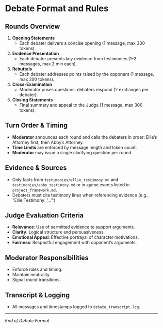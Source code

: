 # Debate Format and Rules

## Rounds Overview

1. **Opening Statements**
   - Each debater delivers a concise opening (1 message, max 300 tokens).
2. **Evidence Presentation**
   - Each debater presents key evidence from testimonies (1–2 messages, max 2 min each).
3. **Rebuttals**
   - Each debater addresses points raised by the opponent (1 message, max 200 tokens).
4. **Cross-Examination**
   - Moderator poses questions; debaters respond (2 exchanges per debater).
5. **Closing Statements**
   - Final summary and appeal to the Judge (1 message, max 300 tokens).

## Turn Order & Timing

- **Moderator** announces each round and calls the debaters in order: Ellie’s Attorney first, then Abby’s Attorney.
- **Time Limits** are enforced by message length and token count.
- **Moderator** may issue a single clarifying question per round.

## Evidence & Sources

- Only facts from `testimonies/ellie_testimony.md` and `testimonies/abby_testimony.md` or in-game events listed in `project_framework.md`.
- Debaters must cite testimony lines when referencing evidence (e.g., "Ellie Testimony: ‘...’").

## Judge Evaluation Criteria

- **Relevance**: Use of permitted evidence to support arguments.
- **Clarity**: Logical structure and persuasiveness.
- **Emotional Appeal**: Effective portrayal of character motivations.
- **Fairness**: Respectful engagement with opponent’s arguments.

## Moderator Responsibilities

- Enforce rules and timing.
- Maintain neutrality.
- Signal round transitions.

## Transcript & Logging

- All messages and timestamps logged to `debate_transcript.log`.

---

*End of Debate Format*
